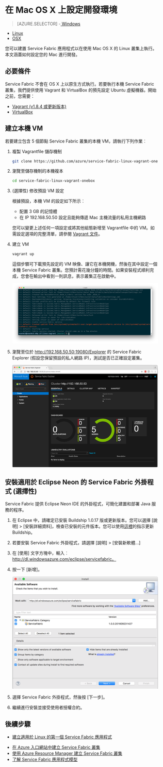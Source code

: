 <properties
   pageTitle="在 Mac OS X 上設定開發環境 | Microsoft Azure"
   description="安裝執行階段、SDK 和工具，並建立本機開發叢集。完成此設定之後，您就可以開始在 Mac OS X 上建置應用程式。"
   services="service-fabric"
   documentationCenter=".net"
   authors="seanmck"
   manager="timlt"
   editor=""/>

<tags
   ms.service="service-fabric"
   ms.devlang="dotNet"
   ms.topic="get-started-article"
   ms.tgt_pltfrm="NA"
   ms.workload="NA"
   ms.date="09/25/2016"
   ms.author="seanmck"/>

# 在 Mac OS X 上設定開發環境

> [AZURE.SELECTOR]
-[ Windows](service-fabric-get-started.md)
- [Linux](service-fabric-get-started-linux.md)
- [OSX](service-fabric-get-started-mac.md)

您可以建置 Service Fabric 應用程式以在使用 Mac OS X 的 Linux 叢集上執行。本文涵蓋如何設定您的 Mac 進行開發。

## 必要條件

Service Fabric 不會在 OS X 上以原生方式執行。若要執行本機 Service Fabric 叢集，我們提供使用 Vagrant 和 VirtualBox 的預先設定 Ubuntu 虛擬機器。開始之前，您需要：

- [Vagrant (v1.8.4 或更新版本)](http://wwww.vagrantup.com/downloads)
- [VirtualBox](http://www.virtualbox.org/wiki/Downloads)

## 建立本機 VM

若要建立包含 5 個節點 Service Fabric 叢集的本機 VM，請執行下列作業︰

1. 複製 Vagrantfile 儲存機制

    ```bash
    git clone https://github.com/azure/service-fabric-linux-vagrant-onebox.git
    ```

2. 瀏覽至儲存機制的本機複本

    ```bash
    cd service-fabric-linux-vagrant-onebox
    ```

3. (選擇性) 修改預設 VM 設定

    根據預設，本機 VM 的設定如下所示︰

    - 配置 3 GB 的記憶體
    - 在 IP 192.168.50.50 設定且能夠傳遞 Mac 主機流量的私用主機網路

    您可以變更上述任何一項設定或將其他組態新增至 Vagrantfile 中的 VM。如需設定選項的完整清單，請參閱 [Vagrant 文件](http://www.vagrantup.com/docs)。

4. 建立 VM

    ```bash
    vagrant up
    ```

    這個步驟可下載預先設定的 VM 映像、讓它在本機開機，然後在其中設定一個本機 Service Fabric 叢集。您預計需花幾分鐘的時間。如果安裝程式順利完成，您會在輸出中看到一則訊息，表示叢集正在啟動中。

    ![在 VM 佈建後啟動的叢集安裝程式][cluster-setup-script]

5. 瀏覽至位於 http://192.168.50.50:19080/Explorer 的 Service Fabric Explorer (假設您保留預設的私人網路 IP)，測試是否已正確設定叢集。

    ![從主機 Mac 檢視的 Service Fabric Explorer][sfx-mac]


## 安裝適用於 Eclipse Neon 的 Service Fabric 外掛程式 (選擇性)

Service Fabric 提供 Eclipse Neon IDE 的外掛程式，可簡化建置和部署 Java 服務的程序。

1. 在 Eclipse 中，請確定已安裝 Buildship 1.0.17 版或更新版本。您可以選擇 [說明] > [安裝詳細資料]，檢查已安裝的元件版本。您可以使用[這裡][buildship-update]的指示更新 Buildship。

2. 若要安裝 Service Fabric 外掛程式，請選擇 [說明] > [安裝新軟體...]

3. 在 [使用] 文字方塊中，輸入︰http://dl.windowsazure.com/eclipse/servicefabric。

4. 按一下 [新增]。

    ![Service Fabric 的 Eclipse Neon 外掛程式][sf-eclipse-plugin-install]

5. 選擇 Service Fabric 外掛程式，然後按 [下一步]。

6. 繼續進行安裝並接受使用者授權合約。

## 後續步驟

- [建立適用於 Linux 的第一個 Service Fabric 應用程式](service-fabric-create-your-first-linux-application-with-java.md)

<!-- Links -->

- [在 Azure 入口網站中建立 Service Fabric 叢集](service-fabric-cluster-creation-via-portal.md)
- [使用 Azure Resource Manager 建立 Service Fabric 叢集](service-fabric-cluster-creation-via-arm.md)
- [了解 Service Fabric 應用程式模型](service-fabric-application-model.md)

<!-- Images -->
[cluster-setup-script]: ./media/service-fabric-get-started-mac/cluster-setup-mac.png
[sfx-mac]: ./media/service-fabric-get-started-mac/sfx-mac.png
[sf-eclipse-plugin-install]: ./media/service-fabric-get-started-mac/sf-eclipse-plugin-install.png
[buildship-update]: https://projects.eclipse.org/projects/tools.buildship

<!---HONumber=AcomDC_0928_2016-->